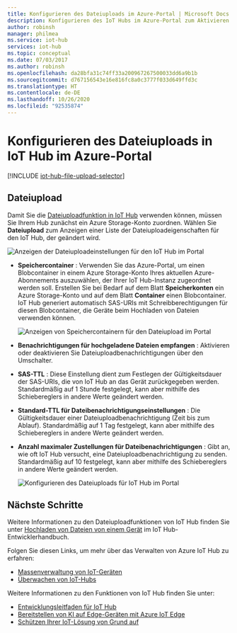 ```yaml
---
title: Konfigurieren des Dateiuploads im Azure-Portal | Microsoft Docs
description: Konfigurieren des IoT Hubs im Azure-Portal zum Aktivieren von Dateiuploads von verbundenen Geräten. Enthält Informationen zum Konfigurieren des Azure-Zielspeicherkontos.
author: robinsh
manager: philmea
ms.service: iot-hub
services: iot-hub
ms.topic: conceptual
ms.date: 07/03/2017
ms.author: robinsh
ms.openlocfilehash: da28bfa31c74ff33a200967267500033dd6a9b1b
ms.sourcegitcommit: d767156543e16e816fc8a0c3777f033d649ffd3c
ms.translationtype: HT
ms.contentlocale: de-DE
ms.lasthandoff: 10/26/2020
ms.locfileid: "92535874"
---
```

# <a name="configure-iot-hub-file-uploads-using-the-azure-portal"></a>Konfigurieren des Dateiuploads in IoT Hub im Azure-Portal

[!INCLUDE [iot-hub-file-upload-selector](../../includes/iot-hub-file-upload-selector.md)]

## <a name="file-upload"></a>Dateiupload

Damit Sie die [Dateiuploadfunktion in IoT Hub](iot-hub-devguide-file-upload.md) verwenden können, müssen Sie Ihrem Hub zunächst ein Azure Storage-Konto zuordnen. Wählen Sie **Dateiupload** zum Anzeigen einer Liste der Dateiuploadeigenschaften für den IoT Hub, der geändert wird.

![Anzeigen der Dateiuploadeinstellungen für den IoT Hub im Portal](./media/iot-hub-configure-file-upload/file-upload-settings.png)

* **Speichercontainer** : Verwenden Sie das Azure-Portal, um einen Blobcontainer in einem Azure Storage-Konto Ihres aktuellen Azure-Abonnements auszuwählen, der Ihrer IoT Hub-Instanz zugeordnet werden soll. Erstellen Sie bei Bedarf auf dem Blatt **Speicherkonten** ein Azure Storage-Konto und auf dem Blatt **Container** einen Blobcontainer. IoT Hub generiert automatisch SAS-URIs mit Schreibberechtigungen für diesen Blobcontainer, die Geräte beim Hochladen von Dateien verwenden können.

   ![Anzeigen von Speichercontainern für den Dateiupload im Portal](./media/iot-hub-configure-file-upload/file-upload-container-selection.png)

* **Benachrichtigungen für hochgeladene Dateien empfangen** : Aktivieren oder deaktivieren Sie Dateiuploadbenachrichtigungen über den Umschalter.

* **SAS-TTL** : Diese Einstellung dient zum Festlegen der Gültigkeitsdauer der SAS-URIs, die von IoT Hub an das Gerät zurückgegeben werden. Standardmäßig auf 1 Stunde festgelegt, kann aber mithilfe des Schiebereglers in andere Werte geändert werden.

* **Standard-TTL für Dateibenachrichtigungseinstellungen** : Die Gültigkeitsdauer einer Dateiuploadbenachrichtigung (Zeit bis zum Ablauf). Standardmäßig auf 1 Tag festgelegt, kann aber mithilfe des Schiebereglers in andere Werte geändert werden.

* **Anzahl maximaler Zustellungen für Dateibenachrichtigungen** : Gibt an, wie oft IoT Hub versucht, eine Dateiuploadbenachrichtigung zu senden. Standardmäßig auf 10 festgelegt, kann aber mithilfe des Schiebereglers in andere Werte geändert werden.

   ![Konfigurieren des Dateiuploads für IoT Hub im Portal](./media/iot-hub-configure-file-upload/file-upload-selected-container.png)

## <a name="next-steps"></a>Nächste Schritte

Weitere Informationen zu den Dateiuploadfunktionen von IoT Hub finden Sie unter [Hochladen von Dateien von einem Gerät](iot-hub-devguide-file-upload.md) im IoT Hub-Entwicklerhandbuch.

Folgen Sie diesen Links, um mehr über das Verwalten von Azure IoT Hub zu erfahren:

* [Massenverwaltung von IoT-Geräten](iot-hub-bulk-identity-mgmt.md)
* [Überwachen von IoT-Hubs](monitor-iot-hub.md)

Weitere Informationen zu den Funktionen von IoT Hub finden Sie unter:

* [Entwicklungsleitfaden für IoT Hub](iot-hub-devguide.md)
* [Bereitstellen von KI auf Edge-Geräten mit Azure IoT Edge](../iot-edge/quickstart-linux.md)
* [Schützen Ihrer IoT-Lösung von Grund auf](../iot-fundamentals/iot-security-ground-up.md)